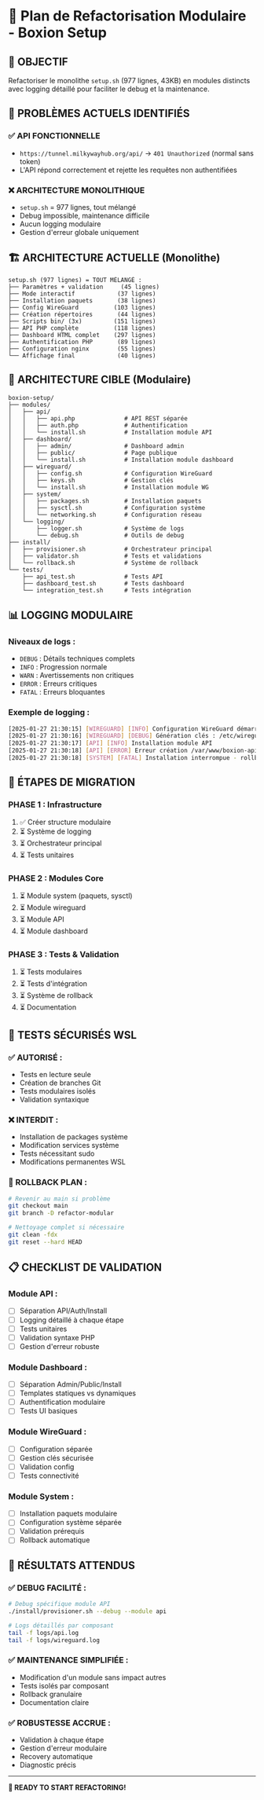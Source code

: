 # 🚀 Plan de Refactorisation Modulaire - Boxion Setup

## 🎯 OBJECTIF
Refactoriser le monolithe `setup.sh` (977 lignes, 43KB) en modules distincts avec logging détaillé pour faciliter le debug et la maintenance.

## 🚨 PROBLÈMES ACTUELS IDENTIFIÉS

### ✅ API FONCTIONNELLE
- `https://tunnel.milkywayhub.org/api/` → `401 Unauthorized` (normal sans token)
- L'API répond correctement et rejette les requêtes non authentifiées

### ❌ ARCHITECTURE MONOLITHIQUE
- `setup.sh` = 977 lignes, tout mélangé
- Debug impossible, maintenance difficile
- Aucun logging modulaire
- Gestion d'erreur globale uniquement

## 🏗️ ARCHITECTURE ACTUELLE (Monolithe)

```
setup.sh (977 lignes) = TOUT MÉLANGÉ :
├── Paramètres + validation     (45 lignes)
├── Mode interactif            (37 lignes) 
├── Installation paquets       (38 lignes)
├── Config WireGuard          (103 lignes)
├── Création répertoires       (44 lignes)
├── Scripts bin/ (3x)         (151 lignes)
├── API PHP complète          (118 lignes)
├── Dashboard HTML complet    (297 lignes)
├── Authentification PHP       (89 lignes)
├── Configuration nginx        (55 lignes)
└── Affichage final            (40 lignes)
```

## 🎯 ARCHITECTURE CIBLE (Modulaire)

```
boxion-setup/
├── modules/
│   ├── api/
│   │   ├── api.php              # API REST séparée
│   │   ├── auth.php             # Authentification
│   │   └── install.sh           # Installation module API
│   ├── dashboard/
│   │   ├── admin/               # Dashboard admin
│   │   ├── public/              # Page publique
│   │   └── install.sh           # Installation module dashboard
│   ├── wireguard/
│   │   ├── config.sh            # Configuration WireGuard
│   │   ├── keys.sh              # Gestion clés
│   │   └── install.sh           # Installation module WG
│   ├── system/
│   │   ├── packages.sh          # Installation paquets
│   │   ├── sysctl.sh            # Configuration système
│   │   └── networking.sh        # Configuration réseau
│   └── logging/
│       ├── logger.sh            # Système de logs
│       └── debug.sh             # Outils de debug
├── install/
│   ├── provisioner.sh           # Orchestrateur principal
│   ├── validator.sh             # Tests et validations
│   └── rollback.sh              # Système de rollback
└── tests/
    ├── api_test.sh              # Tests API
    ├── dashboard_test.sh        # Tests dashboard
    └── integration_test.sh      # Tests intégration
```

## 📊 LOGGING MODULAIRE

### Niveaux de logs :
- `DEBUG` : Détails techniques complets
- `INFO` : Progression normale
- `WARN` : Avertissements non critiques
- `ERROR` : Erreurs critiques
- `FATAL` : Erreurs bloquantes

### Exemple de logging :
```bash
[2025-01-27 21:30:15] [WIREGUARD] [INFO] Configuration WireGuard démarrée
[2025-01-27 21:30:16] [WIREGUARD] [DEBUG] Génération clés : /etc/wireguard/server_private.key
[2025-01-27 21:30:17] [API] [INFO] Installation module API
[2025-01-27 21:30:18] [API] [ERROR] Erreur création /var/www/boxion-api/api/index.php
[2025-01-27 21:30:18] [SYSTEM] [FATAL] Installation interrompue - rollback
```

## 🔄 ÉTAPES DE MIGRATION

### PHASE 1 : Infrastructure
1. ✅ Créer structure modulaire
2. ⏳ Système de logging
3. ⏳ Orchestrateur principal
4. ⏳ Tests unitaires

### PHASE 2 : Modules Core  
1. ⏳ Module system (paquets, sysctl)
2. ⏳ Module wireguard
3. ⏳ Module API
4. ⏳ Module dashboard

### PHASE 3 : Tests & Validation
1. ⏳ Tests modulaires
2. ⏳ Tests d'intégration
3. ⏳ Système de rollback
4. ⏳ Documentation

## 🧪 TESTS SÉCURISÉS WSL

### ✅ AUTORISÉ :
- Tests en lecture seule
- Création de branches Git
- Tests modulaires isolés
- Validation syntaxique

### ❌ INTERDIT :
- Installation de packages système
- Modification services système
- Tests nécessitant sudo
- Modifications permanentes WSL

### 🔄 ROLLBACK PLAN :
```bash
# Revenir au main si problème
git checkout main
git branch -D refactor-modular

# Nettoyage complet si nécessaire  
git clean -fdx
git reset --hard HEAD
```

## 📋 CHECKLIST DE VALIDATION

### Module API :
- [ ] Séparation API/Auth/Install
- [ ] Logging détaillé à chaque étape
- [ ] Tests unitaires
- [ ] Validation syntaxe PHP
- [ ] Gestion d'erreur robuste

### Module Dashboard :
- [ ] Séparation Admin/Public/Install
- [ ] Templates statiques vs dynamiques
- [ ] Authentification modulaire
- [ ] Tests UI basiques

### Module WireGuard :
- [ ] Configuration séparée
- [ ] Gestion clés sécurisée
- [ ] Validation config
- [ ] Tests connectivité

### Module System :
- [ ] Installation paquets modulaire
- [ ] Configuration système séparée
- [ ] Validation prérequis
- [ ] Rollback automatique

## 🎯 RÉSULTATS ATTENDUS

### ✅ DEBUG FACILITÉ :
```bash
# Debug spécifique module API
./install/provisioner.sh --debug --module api

# Logs détaillés par composant
tail -f logs/api.log
tail -f logs/wireguard.log
```

### ✅ MAINTENANCE SIMPLIFIÉE :
- Modification d'un module sans impact autres
- Tests isolés par composant
- Rollback granulaire
- Documentation claire

### ✅ ROBUSTESSE ACCRUE :
- Validation à chaque étape
- Gestion d'erreur modulaire
- Recovery automatique
- Diagnostic précis

---

**🚀 READY TO START REFACTORING!**
